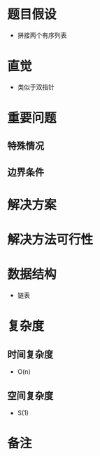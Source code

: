 # 题目假设
- 拼接两个有序列表
# 直觉
- 类似于双指针
# 重要问题

## 特殊情况

## 边界条件

# 解决方案

# 解决方法可行性

# 数据结构
- 链表
# 复杂度
## 时间复杂度
- O(n)
## 空间复杂度
- S(1)
# 备注




